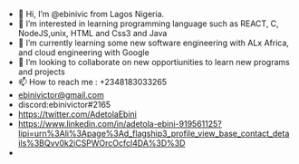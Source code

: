 - 👋 Hi, I’m @ebinivic from Lagos Nigeria.
- 👀 I’m interested in learning programming language such as REACT, C, NodeJS,unix, HTML and Css3 and Java
- 🌱 I’m currently learning some new software engineering with ALx Africa, and cloud engineering with Google
- 💞️ I’m looking to collaborate on new opportiunities to learn new programs and projects
- 📫 How to reach me : +2348183033265
- ebinivictor@gmail.com
- discord:ebinivictor#2165
- https://twitter.com/AdetolaEbini
- https://www.linkedin.com/in/adetola-ebini-919561125?lipi=urn%3Ali%3Apage%3Ad_flagship3_profile_view_base_contact_details%3BQvv0k2iCSPWOrcOcfcl4DA%3D%3D
- 
<!---
ebinivic/ebinivic is a ✨ special ✨ repository because its `README.md` (this file) appears on your GitHub profile.
You can click the Preview link to take a look at your changes.
--->
